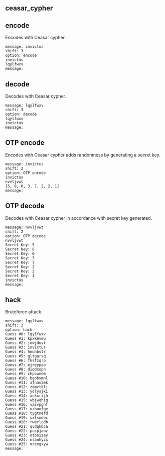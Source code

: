 ## ceasar_cypher

## encode

Encodes with Ceasar cypher.
```
message: invictus
shift: 3
option: encode
invictus
lqylfwxv
message: 
```

## decode

Decodes with Ceasar cypher.
```
message: lqylfwxv
shift: 3
option: decode
lqylfwxv
invictus
message: 
```

## OTP encode

Encodes with Ceasar cypher adds randomness by generating a secret key.
```
message: invictus
shift: 2
option: OTP encode
invictus
nvvljvwt
[5, 8, 0, 3, 7, 2, 2, 1]
message: 
```

## OTP decode

Decodes with Ceasar cypher in accordance with secret key generated.
```
message: nvvljvwt
shift: 2
option: OTP decode
nvvljvwt
Secret Key: 5
Secret Key: 8
Secret Key: 0
Secret Key: 3
Secret Key: 7
Secret Key: 2
Secret Key: 2
Secret Key: 1
invictus
message: 
```

## hack

Bruteforce attack.
```
message: lqylfwxv
shift: 3
option: hack
Guess #0: lqylfwxv
Guess #1: kpxkevwu
Guess #2: jowjduvt
Guess #3: invictus
Guess #4: hmuhbstr
Guess #5: gltgarsq
Guess #6: fksfzqrp
Guess #7: ejreypqo
Guess #8: diqdxopn
Guess #9: chpcwnom
Guess #10: bgobvmnl
Guess #11: afnaulmk
Guess #12: zemztklj
Guess #13: ydlysjki
Guess #14: xckxrijh
Guess #15: wbjwqhig
Guess #16: vaivpghf
Guess #17: uzhuofge
Guess #18: tygtnefd
Guess #19: sxfsmdec
Guess #20: rwerlcdb
Guess #21: qvdqkbca
Guess #22: pucpjabz
Guess #23: otboizay
Guess #24: nsanhyzx
Guess #25: mrzmgxyw
message: 
```
